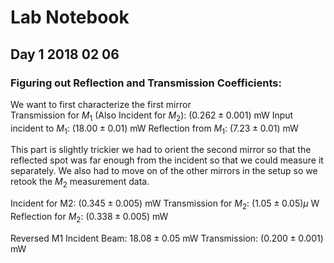 # Lab Notebook 
## Day 1 2018 02 06
### Figuring out Reflection and Transmission Coefficients:

We want to first characterize the first mirror  
Transmission for $M_1$ (Also Incident for $M_2$): 
$(0.262 \pm 0.001)$ mW 
Input incident to $M_1$: 
$(18.00 \pm 0.01 )$ mW
Reflection from $M_1$: 
$(7.23 \pm 0.01)$ mW 

This part is slightly trickier we had to orient the second mirror so that the reflected spot was far enough from the incident so that we could measure it separately.  We also had to move on of the other mirrors in the setup so we retook the $M_2$ measurement data. 

Incident for M2:
$(0.345 \pm 0.005)$ mW 
Transmission for $M_2$:
$(1.05 \pm 0.05) \mu$ W 
Reflection for $M_2$:
$(0.338 \pm 0.005)$  mW

Reversed M1
Incident Beam:
$18.08 \pm 0.05$ mW
Transmission:
$(0.200 \pm 0.001 )$ mW



<!--stackedit_data:
eyJoaXN0b3J5IjpbMTM3MDk3ODk5LC0yMDE1MzYxODEsLTIwNj
c1MzE3NDEsLTYzMjc2MDY3OCwtMTI5MzUyMjY0NF19
-->